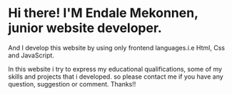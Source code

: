 
# Hi there! I'M Endale Mekonnen, junior website developer.
 And I develop this website by using only frontend languages.i.e Html, Css and JavaScript.
 
In this website i try to express my educational qualifications, some of my skills and projects that i developed. so please contact me if you have any question, suggestion or comment. 
Thanks!!
     